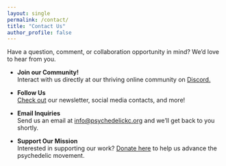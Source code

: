 ```yaml
---
layout: single
permalink: /contact/
title: "Contact Us"
author_profile: false
---
```

Have a question, comment, or collaboration opportunity in mind? We’d love to hear from you.

- **Join our Community!**  
  Interact with us directly at our thriving online community on [Discord.](https://discord.gg/YHGye5YGYp)

- **Follow Us**  
  [Check out](https://links.psychedelickc.org) our newsletter, social media contacts, and more!

- **Email Inquiries**  
  Send us an email at [info@psychedelickc.org](mailto:info@psychedelickc.org) and we’ll get back to you shortly.

- **Support Our Mission**  
  Interested in supporting our work? [Donate here](https://givebutter.com/pskc) to help us advance the psychedelic movement.
